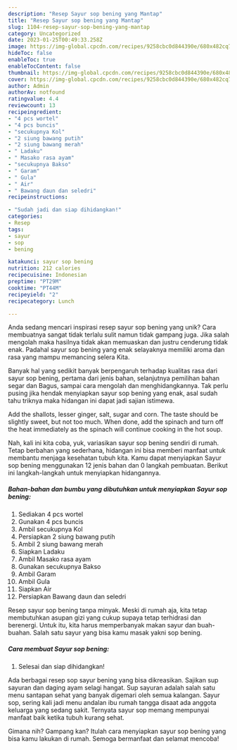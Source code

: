 ```yaml
---
description: "Resep Sayur sop bening yang Mantap"
title: "Resep Sayur sop bening yang Mantap"
slug: 1104-resep-sayur-sop-bening-yang-mantap
category: Uncategorized
date: 2023-01-25T00:49:33.258Z
image: https://img-global.cpcdn.com/recipes/9258cbc0d844390e/680x482cq70/sayur-sop-bening-foto-resep-utama.jpg
hideToc: false
enableToc: true
enableTocContent: false
thumbnail: https://img-global.cpcdn.com/recipes/9258cbc0d844390e/680x482cq70/sayur-sop-bening-foto-resep-utama.jpg
cover: https://img-global.cpcdn.com/recipes/9258cbc0d844390e/680x482cq70/sayur-sop-bening-foto-resep-utama.jpg
author: Admin
authorAv: notfound
ratingvalue: 4.4
reviewcount: 13
recipeingredient:
- "4 pcs wortel"
- "4 pcs buncis"
- "secukupnya Kol"
- "2 siung bawang putih"
- "2 siung bawang merah"
- " Ladaku"
- " Masako rasa ayam"
- "secukupnya Bakso"
- " Garam"
- " Gula"
- " Air"
- " Bawang daun dan seledri"
recipeinstructions:

- "Sudah jadi dan siap dihidangkan!"
categories:
- Resep
tags:
- sayur
- sop
- bening

katakunci: sayur sop bening 
nutrition: 212 calories
recipecuisine: Indonesian
preptime: "PT29M"
cooktime: "PT44M"
recipeyield: "2"
recipecategory: Lunch

---
```





Anda sedang mencari inspirasi resep sayur sop bening yang unik? Cara membuatnya sangat tidak terlalu sulit namun tidak gampang juga. Jika salah mengolah maka hasilnya tidak akan memuaskan dan justru cenderung tidak enak. Padahal sayur sop bening yang enak selayaknya memiliki aroma dan rasa yang mampu memancing selera Kita.





Banyak hal yang sedikit banyak berpengaruh terhadap kualitas rasa dari sayur sop bening, pertama dari jenis bahan, selanjutnya pemilihan bahan segar dan Bagus, sampai cara mengolah dan menghidangkannya. Tak perlu pusing jika hendak menyiapkan sayur sop bening yang enak,      asal sudah tahu triknya maka hidangan ini dapat jadi sajian istimewa.














Add the shallots, lesser ginger, salt, sugar and corn. The taste should be slightly sweet, but not too much. When done, add the spinach and turn off the heat immediately as the spinach will continue cooking in the hot soup.






Nah, kali ini kita coba, yuk, variasikan sayur sop bening sendiri di rumah. Tetap berbahan yang sederhana, hidangan ini bisa memberi manfaat untuk membantu menjaga kesehatan tubuh kita. Kamu dapat menyiapkan Sayur sop bening menggunakan 12 jenis bahan dan 0 langkah pembuatan. Berikut ini langkah-langkah untuk menyiapkan hidangannya.

<!--inarticleads1-->

##### Bahan-bahan dan bumbu yang dibutuhkan untuk menyiapkan Sayur sop bening:

1. Sediakan 4 pcs wortel
1. Gunakan 4 pcs buncis
1. Ambil secukupnya Kol
1. Persiapkan 2 siung bawang putih
1. Ambil 2 siung bawang merah
1. Siapkan  Ladaku
1. Ambil  Masako rasa ayam
1. Gunakan secukupnya Bakso
1. Ambil  Garam
1. Ambil  Gula
1. Siapkan  Air
1. Persiapkan  Bawang daun dan seledri


Resep sayur sop bening tanpa minyak. Meski di rumah aja, kita tetap membutuhkan asupan gizi yang cukup supaya tetap terhidrasi dan berenergi. Untuk itu, kita harus memperbanyak makan sayur dan buah-buahan. Salah satu sayur yang bisa kamu masak yakni sop bening. 

<!--inarticleads2-->

##### Cara membuat Sayur sop bening:


1. Selesai dan siap dihidangkan!

Ada berbagai resep sop sayur bening yang bisa dikreasikan. Sajikan sup sayuran dan daging ayam selagi hangat. Sup sayuran adalah salah satu menu santapan sehat yang banyak digemari oleh semua kalangan. Sayur sop, sering kali jadi menu andalan ibu rumah tangga disaat ada anggota keluarga yang sedang sakit. Ternyata sayur sop memang mempunyai manfaat baik ketika tubuh kurang sehat. 

Gimana nih? Gampang kan? Itulah cara menyiapkan sayur sop bening yang bisa kamu lakukan di rumah. Semoga bermanfaat dan selamat mencoba!
